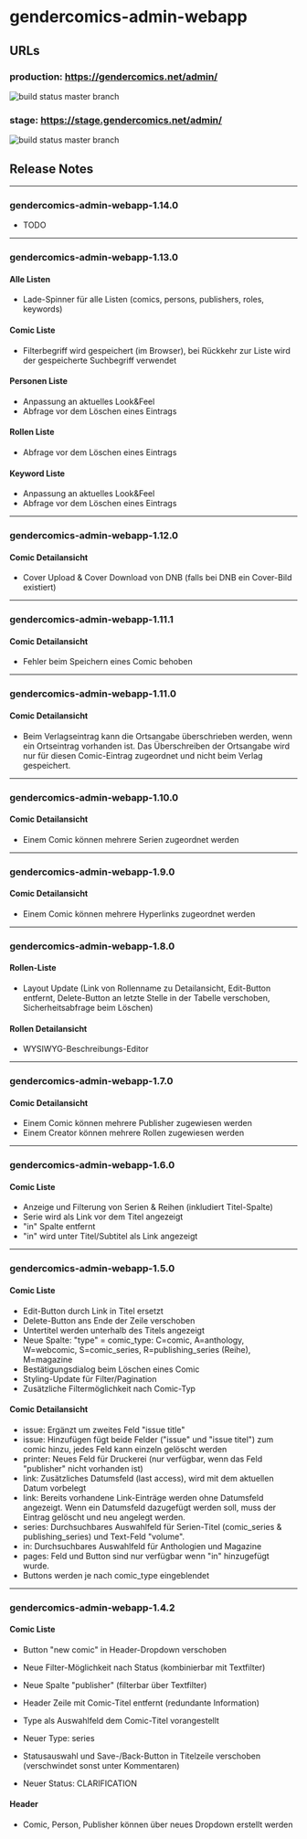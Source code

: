 # gendercomics-admin-webapp

## URLs
### production: https://gendercomics.net/admin/
![build status master branch](https://github.com/gendercomics/admin-webapp/actions/workflows/docker-image-production.yml/badge.svg?branch=master)
### stage: https://stage.gendercomics.net/admin/
![build status master branch](https://github.com/gendercomics/admin-webapp/actions/workflows/docker-image-stage.yml/badge.svg?branch=develop)

## Release Notes

---

### gendercomics-admin-webapp-1.14.0
- TODO

---

### gendercomics-admin-webapp-1.13.0
#### Alle Listen
-   Lade-Spinner für alle Listen (comics, persons, publishers, roles, keywords)

#### Comic Liste
-   Filterbegriff wird gespeichert (im Browser), bei Rückkehr zur Liste wird der gespeicherte Suchbegriff verwendet

#### Personen Liste
-   Anpassung an aktuelles Look&Feel
-   Abfrage vor dem Löschen eines Eintrags

#### Rollen Liste
-   Abfrage vor dem Löschen eines Eintrags

#### Keyword Liste
-   Anpassung an aktuelles Look&Feel
-   Abfrage vor dem Löschen eines Eintrags

---

### gendercomics-admin-webapp-1.12.0
#### Comic Detailansicht
-   Cover Upload & Cover Download von DNB (falls bei DNB ein Cover-Bild existiert)

---

### gendercomics-admin-webapp-1.11.1
#### Comic Detailansicht
-   Fehler beim Speichern eines Comic behoben

---

### gendercomics-admin-webapp-1.11.0
#### Comic Detailansicht
-   Beim Verlagseintrag kann die Ortsangabe überschrieben werden, wenn ein Ortseintrag vorhanden ist. Das Überschreiben der Ortsangabe wird nur für diesen Comic-Eintrag zugeordnet und nicht beim Verlag gespeichert.

---

### gendercomics-admin-webapp-1.10.0
#### Comic Detailansicht
-   Einem Comic können mehrere Serien zugeordnet werden

---

### gendercomics-admin-webapp-1.9.0
#### Comic Detailansicht
-   Einem Comic können mehrere Hyperlinks zugeordnet werden

---

### gendercomics-admin-webapp-1.8.0
#### Rollen-Liste
-   Layout Update (Link von Rollenname zu Detailansicht, Edit-Button entfernt, Delete-Button an letzte Stelle in der Tabelle verschoben, Sicherheitsabfrage beim Löschen)

#### Rollen Detailansicht
-   WYSIWYG-Beschreibungs-Editor

---

### gendercomics-admin-webapp-1.7.0
#### Comic Detailansicht
-   Einem Comic können mehrere Publisher zugewiesen werden
-   Einem Creator können mehrere Rollen zugewiesen werden

---

### gendercomics-admin-webapp-1.6.0
#### Comic Liste
-   Anzeige und Filterung von Serien & Reihen (inkludiert Titel-Spalte)
-   Serie wird als Link vor dem Titel angezeigt
-   "in" Spalte entfernt
-   "in" wird unter Titel/Subtitel als Link angezeigt

---

### gendercomics-admin-webapp-1.5.0
#### Comic Liste
-   Edit-Button durch Link in Titel ersetzt
-   Delete-Button ans Ende der Zeile verschoben
-   Untertitel werden unterhalb des Titels angezeigt
-   Neue Spalte: "type" = comic_type: C=comic, A=anthology, W=webcomic, S=comic_series, R=publishing_series (Reihe), M=magazine
-   Bestätigungsdialog beim Löschen eines Comic
-   Styling-Update für Filter/Pagination
-   Zusätzliche Filtermöglichkeit nach Comic-Typ

#### Comic Detailansicht
-   issue: Ergänzt um zweites Feld "issue title"
-   issue: Hinzufügen fügt beide Felder ("issue" und "issue titel") zum comic hinzu, jedes Feld kann einzeln gelöscht werden
-   printer: Neues Feld für Druckerei (nur verfügbar, wenn das Feld "publisher" nicht vorhanden ist)
-   link: Zusätzliches Datumsfeld (last access), wird mit dem aktuellen Datum vorbelegt
-   link: Bereits vorhandene Link-Einträge werden ohne Datumsfeld angezeigt. Wenn ein Datumsfeld dazugefügt werden soll, muss der Eintrag gelöscht und neu angelegt werden.
-   series: Durchsuchbares Auswahlfeld für Serien-Titel (comic_series & publishing_series) und Text-Feld "volume".
-   in: Durchsuchbares Auswahlfeld für Anthologien und Magazine
-   pages: Feld und Button sind nur verfügbar wenn "in" hinzugefügt wurde.
-   Buttons werden je nach comic_type eingeblendet

---

### gendercomics-admin-webapp-1.4.2
#### Comic Liste
-   Button "new comic" in Header-Dropdown verschoben
-   Neue Filter-Möglichkeit nach Status (kombinierbar mit Textfilter)
-   Neue Spalte "publisher" (filterbar über Textfilter)


-   Header Zeile mit Comic-Titel entfernt (redundante Information)
-   Type als Auswahlfeld dem Comic-Titel vorangestellt
-   Neuer Type: series
-   Statusauswahl und Save-/Back-Button in Titelzeile verschoben (verschwindet sonst unter Kommentaren)
-   Neuer Status: CLARIFICATION

#### Header
-   Comic, Person, Publisher können über neues Dropdown erstellt werden
